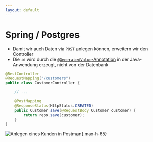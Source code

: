 ```yaml
---
layout: default
---
```


<Footer
    text="☕️ Java-Web-Technologien"
/>

# Spring / Postgres <SubHeading text="Einsetzen von Daten"/>

<div class="grid grid-cols-12 gap-3">
<div class="col-span-12">

- Damit wir auch Daten via `POST` anlegen können, erweitern wir den Controller
- Die `id` wird durch die [`@GeneratedValue`-Annotation](https://github.com/volkmann-design-code/IU-DSPWA1022-Programmierung-von-Web-Anwendungen/blob/main/packages/dspwa1022/src/main/java/org/iu/dspwa1022/store/model/Customer.java#L18) in der Java-Anwendung erzeugt, nicht von der Datenbank

</div>
<div class="col-span-6">

```java
@RestController
@RequestMapping("/customers")
public class CustomerController {

    // ...

    @PostMapping
    @ResponseStatus(HttpStatus.CREATED)
    public Customer save(@RequestBody Customer customer) {
        return repo.save(customer);
    }
}
```

</div>
<div class="col-span-6">

![Anlegen eines Kunden in Postman](/images/coursedb-postman-create-customer.png){.max-h-65}

</div>
</div>

<PageNumber/>
